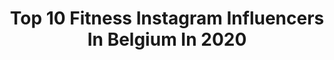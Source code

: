 ---
title: Top 10 Fitness Instagram Influencers In Belgium In 2020
description: >-
  Find top fitness Instagram influencers in Belgium in 2020. Most popular hashtags: #fitness #outfitoftheday #motivation.
platform: Instagram
hits: 72
text_top: Analyze the best Instagram influencers on inBeat.
text_bottom: Our platform aggregates 72 Instagram influencers like this in Belgium for you to pitch.
profiles:
  - username: "laura.oliveiragranja"
    fullname: >-
      𝐿𝑎𝑢𝑟𝑎 𝑂𝑙𝑖𝑣𝑒𝑖𝑟𝑎 𝐺𝑟𝑎𝑛𝑗𝑎
    bio: >-
      ☆ 26 ∣ Antwerp ‣ Model ∣ Content Creator ♡ Fashion - Fitness - Lifestyle @qntsportnutrition 20 % off | LAURA20 𝗠𝗶𝘀𝘀 𝗦𝗽𝗼𝗿𝘁 2019 𝗦𝗵𝗼𝗽𝗽𝗶𝗻𝗴 𝗤𝘂𝗲𝗲𝗻𝘀 2018
    location: "Belgium"
    followers: 17432
    engagement: 458
    commentsToLikes: 0.122512
    id: ck6txv5tn019a0j71dktpndhx
    verified: false
    hashtags: "#fashionist, #stevemaddeneu, #stevemaddenboots, #casual"
  - username: "loic_vanlang"
    fullname: >-
      Loic Van Lang
    bio: >-
      Fitness | Food | Fashion 🇧🇪 Head coach @upgrade.brussels 🏋🏻‍♂️ ⚡️ @noccobenelux ⚡️ @qntsportnutrition - LOIC23 ↪️ -23% sur ta commande 📦
    location: "Belgium"
    followers: 31117
    engagement: 201
    commentsToLikes: 0.070291
    id: ck6txv4o6013a0j71cdbx4z2e
    verified: false
    hashtags: "#shredded, #menstyleblogger, #blogger, #preworkout"
  - username: "justinevandermeersch"
    fullname: >-
      JUSTINE VAN DER MEERSCH
    bio: >-
      | photography| fitness| fashion| ambassador @bonbiniline Part of @summerbash.be family 📸@seeknokke 📸 @justinevandermeersch_photos
    location: "Belgium"
    followers: 14022
    engagement: 609
    commentsToLikes: 0.030498
    id: ck5hmpp55me7b0i11zsn18amm
    verified: false
    hashtags: ""
  - username: "hennyseroeyen"
    fullname: >-
      WBFF PRO Fitness Model
    bio: >-
      🏃🏻‍♂️TorchRun🇧🇪@sobelgium 🏆2x#EU 1xVice#WorldChampion 🎬#Actor#FitnessModel 🏎By @mercedesbenz 🥊By @venum
    location: "Belgium"
    followers: 171321
    engagement: 321
    commentsToLikes: 0.022004
    id: ck6trfi5nyorg0j7144qgzj2o
    verified: true
    hashtags: "#olimplaf, #olimpsportnutrition, #olimp, #olimpsport"
  - username: "allegramariear"
    fullname: >-
      A L L E G R A
    bio: >-
      📍Belgium 🎥- Lifestyle / Fitness @tammyxallegra 📥- Hairstyle @josephine_hair_
    location: "Belgium"
    followers: 11073
    engagement: 577
    commentsToLikes: 0.021484
    id: ckap16ii8t9bp0i78yt72j7qi
    verified: false
    hashtags: "#otd, #outfitoftheday, #outfit, #tenuedujour"
  - username: "magzzfit"
    fullname: >-
      MAGALI 🌼
    bio: >-
      📍Belgium - 23 💪🏽 Fitness&mental health 💥 @idealofsweden : ID15-631830 (15%) ✈️ Next stop: .. 😺 @bono_the_british_shorthair 👩🏼‍🎓 Paralegal graduate
    location: "Belgium"
    followers: 7033
    engagement: 1092
    commentsToLikes: 0.054898
    id: ck15t7ms7gq4z0i19nr9yidau
    verified: false
    hashtags: "#fitdutchie, #fitnesslife, #famfriday, #gymlover"
  - username: "lexharlee"
    fullname: >-
      alexis
    bio: >-
      LA DJ•Producer•Fitness•Vegan Panamanian & Belgian
    location: "Belgium"
    followers: 53235
    engagement: 670
    commentsToLikes: 0.019830
    id: ck5hf8yliwd0b0i118glo6s22
    verified: false
    hashtags: ""
  - username: "fitness_raver"
    fullname: >-
      Sander🦍
    bio: >-
      IFBB Mens Physique Competitor🏆/🇪🇪 Don't be afraid of being different.👻 NaTuRaL aThLeTe 🥦 Living in 🇫🇮 Hardstyle 💥 YT Festival & Fitness vlogger 📽⬇️
    location: "Belgium"
    followers: 2986
    engagement: 993
    commentsToLikes: 0.043125
    id: ckaoz230xk1fy0i78rr987s96
    verified: false
    hashtags: "#vqfit, #bodyengineers, #gainzville, #fitnessvillage"
  - username: "sterck_tamara"
    fullname: >-
      💕💕💕Tamara Sterck💕💕💕
    bio: >-
      𝟸𝟺 ʏᴏ •ʙᴇʟɢɪᴜᴍ-ʟɪᴇ̀ɢᴇ 🇧🇪. •ᴡɪғᴇ ᴀɴᴅ ᴍᴏᴍ. •ᴛʀᴀᴠᴇʟ | ʟɪғᴇsᴛʏʟᴇ. .💍@christian_houbben . @local_beauties_benelux #travel #photo #fashion #fitness
    location: "Belgium"
    followers: 11907
    engagement: 371
    commentsToLikes: 0.029197
    id: ckap1wvfwwf9y0i78cj7tg8hd
    verified: false
    hashtags: "#photo, #motivation, #picoftheday, #photography"
  - username: "fit_with_kelly_"
    fullname: >-
      KELLY DEJAEGERE 🌻
    bio: >-
      FITNESS || MENTAL HEALTH 📍Based in Belgium @bootytools.be team 🍑 #teamgetinshape 20 y/o
    location: "Belgium"
    followers: 3067
    engagement: 783
    commentsToLikes: 0.173082
    id: ckf5qr4h8aao20j23kal0eayn
    verified: false
    hashtags: "#bootytoolsbe, #bolerodrinks, #gymsharkwomen, #gymshark"
---